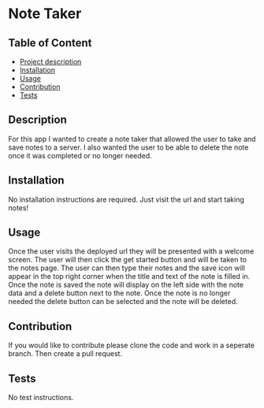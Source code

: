 

  # Note Taker
  

  ## Table of Content
  - [Project description](#Description)
  - [Installation](#Installation)
  - [Usage](#Usage)
  - [Contribution](#Contribution)
  - [Tests](#Test)
  

  ## Description
  For this app I wanted to create a note taker that allowed the user to take and save notes to a server. I also wanted the user to be able to delete the note once it was completed or no longer needed. 

  ## Installation
  No installation instructions are required. Just visit the url and start taking notes!

  ## Usage
  Once the user visits the deployed url they will be presented with a welcome screen. The user will then click the get started button and will be taken to the notes page. The user can then type their notes and the save icon will appear in the top right corner when the title and text of the note is filled in. Once the note is saved the note will display on the left side with the note data and a delete button next to the note. Once the note is no longer needed the delete button can be selected and the note will be deleted.

  ## Contribution
  If you would like to contribute please clone the code and work in a seperate branch. Then create a pull request.
  
  ## Tests
  No test instructions.
